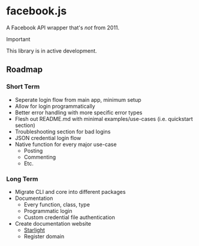 # facebook.js

A Facebook API wrapper that's _not_ from 2011.

> [!IMPORTANT]  
> This library is in active development.

## Roadmap

### Short Term

- Seperate login flow from main app, minimum setup
- Allow for login programmatically
- Better error handling with more specific error types
- Flesh out README.md with minimal examples/use-cases (i.e. quickstart section)
- Troubleshooting section for bad logins
- JSON credential login flow
- Native function for every major use-case
  - Posting
  - Commenting
  - Etc.

### Long Term

- Migrate CLI and core into different packages
- Documentation
  - Every function, class, type
  - Programmatic login
  - Custom credential file authentication
- Create documentation website
  - [Starlight](https://starlight.astro.build/)
  - Register domain